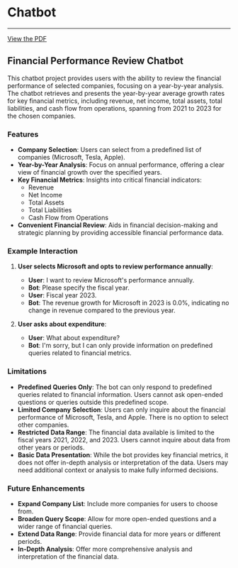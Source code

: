 # Chatbot
---

[View the PDF](ChatbotDocumentation_SreekuttyR.pdf)
## Financial Performance Review Chatbot

This chatbot project provides users with the ability to review the financial performance of selected companies, focusing on a year-by-year analysis. The chatbot retrieves and presents the year-by-year average growth rates for key financial metrics, including revenue, net income, total assets, total liabilities, and cash flow from operations, spanning from 2021 to 2023 for the chosen companies.

### Features

- **Company Selection**: Users can select from a predefined list of companies (Microsoft, Tesla, Apple).
- **Year-by-Year Analysis**: Focus on annual performance, offering a clear view of financial growth over the specified years.
- **Key Financial Metrics**: Insights into critical financial indicators:
  - Revenue
  - Net Income
  - Total Assets
  - Total Liabilities
  - Cash Flow from Operations
- **Convenient Financial Review**: Aids in financial decision-making and strategic planning by providing accessible financial performance data.

### Example Interaction

1. **User selects Microsoft and opts to review performance annually**:
   - **User**: I want to review Microsoft's performance annually.
   - **Bot**: Please specify the fiscal year.
   - **User**: Fiscal year 2023.
   - **Bot**: The revenue growth for Microsoft in 2023 is 0.0%, indicating no change in revenue compared to the previous year.

2. **User asks about expenditure**:
   - **User**: What about expenditure?
   - **Bot**: I'm sorry, but I can only provide information on predefined queries related to financial metrics.

### Limitations

- **Predefined Queries Only**: The bot can only respond to predefined queries related to financial information. Users cannot ask open-ended questions or queries outside this predefined scope.
- **Limited Company Selection**: Users can only inquire about the financial performance of Microsoft, Tesla, and Apple. There is no option to select other companies.
- **Restricted Data Range**: The financial data available is limited to the fiscal years 2021, 2022, and 2023. Users cannot inquire about data from other years or periods.
- **Basic Data Presentation**: While the bot provides key financial metrics, it does not offer in-depth analysis or interpretation of the data. Users may need additional context or analysis to make fully informed decisions.

### Future Enhancements

- **Expand Company List**: Include more companies for users to choose from.
- **Broaden Query Scope**: Allow for more open-ended questions and a wider range of financial queries.
- **Extend Data Range**: Provide financial data for more years or different periods.
- **In-Depth Analysis**: Offer more comprehensive analysis and interpretation of the financial data.

